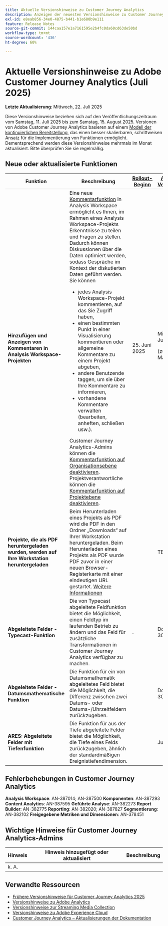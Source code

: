```yaml
---
title: Aktuelle Versionshinweise zu Customer Journey Analytics
description: Anzeigen der neuesten Versionshinweise zu Customer Journey Analytics
exl-id: e8eab856-34e0-4875-b441-b1e680b9e111
feature: Release Notes
source-git-commit: 144caa157e1a7161595e2b4fc0da60cd63de50bd
workflow-type: tm+mt
source-wordcount: '436'
ht-degree: 60%

---
```


# Aktuelle Versionshinweise zu Adobe Customer Journey Analytics (Juli 2025)

**Letzte Aktualisierung**: Mittwoch, 22. Juli 2025


Diese Versionshinweise beziehen sich auf den Veröffentlichungszeitraum vom Samstag, 11. Juli 2025 bis zum Samstag, 15. August 2025. Versionen von Adobe Customer Journey Analytics basieren auf einem [Modell der kontinuierlichen Bereitstellung](releases.md), das einen besser skalierbaren, schrittweisen Ansatz für die Implementierung von Funktionen ermöglicht. Dementsprechend werden diese Versionshinweise mehrmals im Monat aktualisiert. Bitte überprüfen Sie sie regelmäßig.

## Neue oder aktualisierte Funktionen

| Funktion | Beschreibung | [Rollout-Beginn](releases.md) | [Allgemeine Verfügbarkeit](releases.md) |
| ----------- | ---------- | ------- | ---- |
| **Hinzufügen und Anzeigen von Kommentaren in Analysis Workspace-Projekten** | Eine neue [Kommentarfunktion](https://experienceleague.adobe.com/de/docs/analytics-platform/using/cja-workspace/build-workspace-project/comment-projects) in Analysis Workspace ermöglicht es Ihnen, im Rahmen eines Analysis Workspace-Projekts Erkenntnisse zu teilen und Fragen zu stellen. Dadurch können Diskussionen über die Daten optimiert werden, sodass Gespräche im Kontext der diskutierten Daten geführt werden. Sie können <ul><li>jedes Analysis Workspace-Projekt kommentieren, auf das Sie Zugriff haben,</li><li>einen bestimmten Punkt in einer Visualisierung kommentieren oder allgemeine Kommentare zu einem Projekt abgeben,</li><li>andere Benutzende taggen, um sie über Ihre Kommentare zu informieren,</li><li>vorhandene Kommentare verwalten (bearbeiten, anheften, schließen usw.).</li></ul>Customer Journey Analytics-Admins können die [Kommentarfunktion auf Organisationsebene deaktivieren](https://experienceleague.adobe.com/de/docs/analytics-platform/using/cja-workspace/user-preferences#ims-organization-preferences). Projektverantwortliche können die [Kommentarfunktion auf Projektebene deaktivieren](https://experienceleague.adobe.com/de/docs/analytics-platform/using/cja-workspace/build-workspace-project/create-projects). | &#x200B;25. Juni 2025 | Mittwoch, 22. Juli 2025 <p>(zuvor: 29. Mai 2025)</p> |
| **Projekte, die als PDF heruntergeladen wurden, werden auf Ihre Workstation heruntergeladen** | Beim Herunterladen eines Projekts als PDF wird die PDF in den Ordner „Downloads“ auf Ihrer Workstation heruntergeladen. Beim Herunterladen eines Projekts als PDF wurde PDF zuvor in einer neuen Browser-Registerkarte mit einer eindeutigen URL gestartet. [Weitere Informationen](https://experienceleague.adobe.com/de/docs/analytics-platform/using/cja-workspace/export/download-send) | | TBD |
| **Abgeleitete Felder - Typecast-Funktion** | Die von Typecast abgeleitete Feldfunktion bietet die Möglichkeit, einen Feldtyp im laufenden Betrieb zu ändern und das Feld für zusätzliche Transformationen in Customer Journey Analytics verfügbar zu machen. | . | Donnerstag, 30. Juli 2025 |
| **Abgeleitete Felder - Datumsmathematische Funktion** | Die Funktion für ein von Datumsmathematik abgeleitetes Feld bietet die Möglichkeit, die Differenz zwischen zwei Datums- oder Datums-/Uhrzeitfeldern zurückzugeben. | | Donnerstag, 30. Juli 2025 |
| **ARES: Abgeleitete Felder mit Tiefenfunktion** | Die Funktion für aus der Tiefe abgeleitete Felder bietet die Möglichkeit, die Tiefe eines Felds zurückzugeben, ähnlich der standardmäßigen Ereignistiefendimension. |  | Juli 30,2025 |

## Fehlerbehebungen in Customer Journey Analytics

**Analysis Workspace**: AN-387014; AN-387500
**Komponenten**: AN-387293
**Content Analytics**: AN-387595
**Geführte Analyse**: AN-382273
**Report Builder**: AN-382775
**Reporting**: AN-382020; AN-387827
**Segmentierung**: AN-382102
**Freigegebene Metriken und Dimensionen**: AN-378451


## Wichtige Hinweise für Customer Journey Analytics-Admins

| Hinweis | Hinweis hinzugefügt oder aktualisiert | Beschreibung |
| --- | --- | --- |
| k. A. | | |

## Verwandte Ressourcen

* [Frühere Versionshinweise für Customer Journey Analytics 2025](/help/release-notes/2025.md)
* [Versionshinweise zu Adobe Analytics](https://experienceleague.adobe.com/docs/analytics/release-notes/latest.html?lang=de)
* [Versionshinweise zur Streaming Media Collection](https://experienceleague.adobe.com/docs/media-analytics/using/additional-resources/release-notes.html?lang=de)
* [Versionshinweise zu Adobe Experience Cloud](https://experienceleague.adobe.com/docs/release-notes/experience-cloud/current.html?lang=de)
* [Customer Journey Analytics – Aktualisierungen der Dokumentation](/help/release-notes/doc-changes.md)
